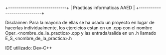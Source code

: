 
+-----------------------------+
| Practicas informaticas AAED |
+-----------------------------+

Disclaimer: Para la mayoria de ellas se ha usado un proyecto en lugar de hacerlas individualmente, los ejercicios estan en un .cpp con el nombre Oper_<nombre_de_la_practica>.cpp y las entrada/salida en un .h llamado E_S_<nombre_de_la_practica>.h

IDE utilizado: Dev-C++
